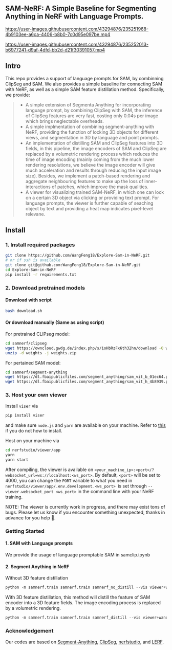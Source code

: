 ## SAM-NeRF: A Simple Baseline for Segmenting Anything in NeRF with Language Prompts.


https://user-images.githubusercontent.com/43294876/235251968-4b9103ee-a6ca-4406-b8b0-7c0d95e097be.mp4


https://user-images.githubusercontent.com/43294876/235252013-b6977241-d9af-4dfd-bb2d-d21f30391057.mp4

## Intro
This repo provides a support of language prompts for SAM, by combinning ClipSeg and SAM. We also provides a simple baseline for connecting SAM with NeRF, as well as a simple SAM feature distillation method. Specifically, we provide:

> - A simple extension of Segmenta Anything for incorporating language prompt, by combining ClipSeg with SAM, the inference of ClipSeg features are very fast, costing only 0.04s per image which brings neglectable overheads.
> - A simple implmentation of combining segment-anything with NeRF, providing the function of locking 3D objects for different views, and segmentation in 3D by language and point prompts.
>  - An implementation of distilling SAM and ClipSeg features into 3D fields, in this pipeline, the image encoders of SAM and ClipSeg are replaced by a volumetric rendering process which reduces the time of image encoding (mainly coming from the much lower rendering resolutions, we believe the image encoder will give much acceleration and results through reducing the input image size). Besides, we implement a patch-based rendering and aggregate neighbouring features to make up the loss of inner-interactions of patches, which improve the mask qualities.
> - A viewer for visualizing trained SAM-NeRF, in which one can lock on a certain 3D object via clicking or providing text prompt. For language prompts, the viewer is further capable of seaching object by text and providing a heat map indicates pixel-level relevane.


## Install
### 1. Install required packages
```bash
git clone https://github.com/WangFeng18/Explore-Sam-in-NeRF.git
# or if ssh is available
git clone git@github.com:WangFeng18/Explore-Sam-in-NeRF.git
cd Explore-Sam-in-NeRF
pip install -r requirements.txt
```

### 2. Download pretrained models

#### Download with script

```bash
bash download.sh
```


#### Or download manually (Same as using script)

For pretrained CLIPseg model:

```bash
cd samnerf/clipseg
wget https://owncloud.gwdg.de/index.php/s/ioHbRzFx6th32hn/download -O weights.zip
unzip -d weights -j weights.zip
```

For pertained SAM model:

```bash
cd samnerf/segment-anything
wget https://dl.fbaipublicfiles.com/segment_anything/sam_vit_b_01ec64.pth
wget https://dl.fbaipublicfiles.com/segment_anything/sam_vit_h_4b8939.pth
```


### 3. Host your own viewer

Install `viser` via

```bash
pip install viser
```

and make sure `node.js` and `yarn` are available on your machine. Refer to [this](https://www.digitalocean.com/community/tutorials/how-to-install-node-js-on-ubuntu-20-04) if you do not how to install.



Host on your machine via

```bash
cd nerfstudio/viewer/app
yarn
yarn start
```

After compiling, the viewer is available on `<your_machine_ip>:<port>/?websocket_url=ws://localhost:<ws_port>`. By default, `<port>` will be set to 4000, you can change the `PORT` variable to what you need in `nerfstudio/viewer/app/.env.development`. `<ws_port> `is set through `--viewer.websocket_port <ws_port>` in the command line with your NeRF training.


NOTE: The viewer is currently work in progress, and there may exist tons of bugs. Please let us know if you encounter something unexpected, thanks in advance for you help :smiling_face_with_three_hearts:. 



### Getting Started

#### 1. SAM with Language prompts

We provide the usage of language promptable SAM in samclip.ipynb

#### 2. Segment Anything in NeRF

Without 3D feature distillation
```python
python -m samnerf.train samnerf.train samnerf_no_distill --vis viewer+wandb --viewer.websocket-port 7007
```

With 3D feature distillation, this method will distill the feature of SAM encoder into a 3D feature fields. The image encoding process is replaced by a volumetric rendering.
```python
python -m samnerf.train samnerf.train samnerf_distill --vis viewer+wandb --viewer.websocket-port 7007
```


### Acknowledgement
Our codes are based on [Segment-Anything](https://github.com/facebookresearch/segment-anything), [ClipSeg](https://github.com/timojl/clipseg), [nerfstudio](https://github.com/nerfstudio-project/nerfstudio), and [LERF](https://github.com/kerrj/lerf).
